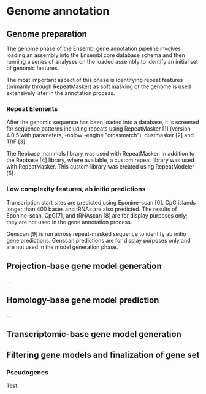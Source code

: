 # Genome annotation

## Genome preparation

The genome phase of the Ensembl gene annotation pipeline involves loading an assembly into the Ensembl core database schema and then running a series of analyses on the loaded assembly to identify an initial set of genomic features.

The most important aspect of this phase is identifying repeat features (primarily through RepeatMasker) as soft masking of the genome is used extensively later in the annotation process.
### Repeat Elements

After the genomic sequence has been loaded into a database, it is screened for sequence patterns including repeats using RepeatMasker [1] (version 4.0.5 with parameters, -nolow -engine "crossmatch"), dustmasker [2] and TRF [3].

The Repbase mammals library was used with RepeatMasker. In addition to the Repbase [4] library, where available, a custom repeat library was used with RepeatMasker. This custom library was created using RepeatModeler [5].
### Low complexity features, ab initio predictions

Transcription start sites are predicted using Eponine–scan [6]. CpG islands longer than 400 bases and tRNAs are also predicted. The results of Eponine-scan, CpG[7], and tRNAscan [8] are for display purposes only; they are not used in the gene annotation process.

Genscan [9] is run across repeat-masked sequence to identify ab initio gene predictions. Genscan predictions are for display purposes only and are not used in the model generation phase.
## Projection-base gene model generation

...
## Homology-base gene model prediction

...
## Transcriptomic-base gene model generation
## Filtering gene models and finalization of gene set
### Pseudogenes

Test.
